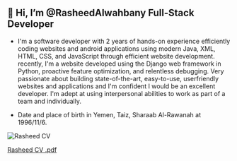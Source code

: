 ## 👋 Hi, I’m @RasheedAlwahbany Full-Stack Developer

- I'm a software developer with 2 years of hands-on experience efficiently coding websites and android applications using modern Java, XML,
HTML, CSS, and JavaScript through efficient website development.
recently, I'm a website developed using the Django web framework in Python, proactive feature optimization, and relentless debugging.
Very passionate about building state-of-the-art, easy-to-use, userfriendly websites and applications and I'm confident I would be an
excellent developer. 
I'm adept at using interpersonal abilities to work as part of a team and individually.

- Date and place of birth in Yemen, Taiz, Sharaab Al-Rawanah at 1996/11/6.

![Rasheed CV](https://user-images.githubusercontent.com/72201824/203069419-ef6848ec-12da-4f9a-9a63-96da8a78c1a1.jpg)


[Rasheed CV .pdf](https://github.com/RasheedAlwahbany/RasheedAlwahbany/files/10056727/Rasheed.CV.pdf)


<!---
RasheedAlwahbany/RasheedAlwahbany is a ✨ special ✨ repository because its `README.md` (this file) appears on your GitHub profile.
You can click the Preview link to take a look at your changes.
--->
